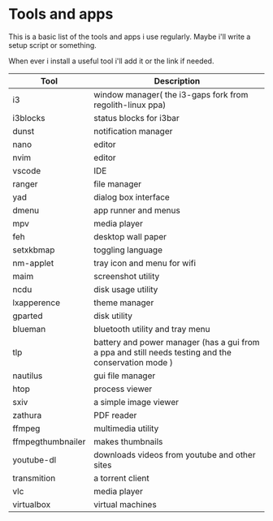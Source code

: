 # Tools and apps

This is a basic list of the tools and apps i use regularly.
Maybe i'll write a setup script or something.

When ever i install a useful tool i'll add it or the link if needed.

| Tool              | Description |
| --------------    | ---------------------------------------------------------- |
| i3 			    | window manager( the i3-gaps fork from regolith-linux ppa) |
| i3blocks 		    |status blocks for i3bar|
| dunst			    |notification manager |
| nano 			    |editor|
| nvim			    |editor|
| vscode			|IDE|
| ranger			|file manager|
| yad 			    |dialog box interface|
| dmenu			    |app runner and menus|
| mpv			    |media player|
| feh			    |desktop wall paper|
| setxkbmap 		|toggling language|
| nm-applet 		|tray icon and menu for wifi|
| maim			    |screenshot utility|
| ncdu			    |disk usage utility|
| lxapperence		|theme manager|
| gparted		    |disk utility|
| blueman		    |bluetooth utility and tray menu|
| tlp 			    |battery and power manager (has a gui from a ppa and still needs testing and the conservation mode )|
| nautilus		    |gui file manager|
| htop			    |process viewer|
| sxiv			    |a simple image viewer|
| zathura		    |PDF reader|
| ffmpeg		    | multimedia utility|
| ffmpegthumbnailer	| makes thumbnails|
| youtube-dl 		| downloads videos from youtube and other sites|
| transmition		| a torrent client|
| vlc			    | media player|
| virtualbox		| virtual machines|
